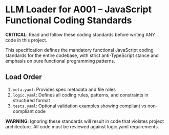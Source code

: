 # LLM Loader for A001 – JavaScript Functional Coding Standards

**CRITICAL**: Read and follow these coding standards before writing ANY code in this project.

This specification defines the mandatory functional JavaScript coding standards for the entire codebase, with strict anti-TypeScript stance and emphasis on pure functional programming patterns.

## Load Order
1. `meta.yaml`: Provides spec metadata and file roles
2. `logic.yaml`: Defines all coding rules, patterns, and constraints in structured format
3. `tests.yaml`: Optional validation examples showing compliant vs non-compliant code

**WARNING**: Ignoring these standards will result in code that violates project architecture. All code must be reviewed against logic.yaml requirements.